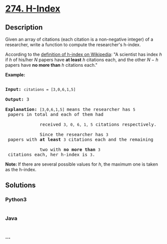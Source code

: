 # [274. H-Index](https://leetcode.com/problems/h-index)

## Description
<p>Given an array of citations (each citation is a non-negative integer) of a researcher, write a function to compute the researcher&#39;s h-index.</p>

<p>According to the <a href="https://en.wikipedia.org/wiki/H-index" target="_blank">definition of h-index on Wikipedia</a>: &quot;A scientist has index <i>h</i> if <i>h</i> of his/her <i>N</i> papers have <b>at least</b> <i>h</i> citations each, and the other <i>N &minus; h</i> papers have <b>no more than</b> <i>h</i> citations each.&quot;</p>

<p><b>Example:</b></p>

<pre>
<b>Input:</b> <code>citations = [3,0,6,1,5]</code>
<b>Output:</b> 3 
<strong>Explanation: </strong><code>[3,0,6,1,5] </code>means the researcher has <code>5</code> papers in total and each of them had 
             received <code>3, 0, 6, 1, 5</code> citations respectively. 
&nbsp;            Since the researcher has <code>3</code> papers with <b>at least</b> <code>3</code> citations each and the remaining 
&nbsp;            two with <b>no more than</b> <code>3</code> citations each, her h-index is <code>3</code>.</pre>

<p><strong>Note:&nbsp;</strong>If there are several possible values for <em>h</em>, the maximum one is taken as the h-index.</p>



## Solutions


### Python3

```python

```

### Java

```java

```

### ...
```

```
